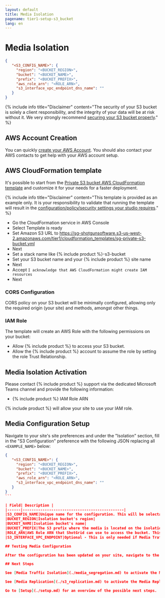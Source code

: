 ```yaml
---
layout: default
title: Media Isolation
pagename: tier1-setup-s3_bucket
lang: en
---
```


# Media Isolation

```json
{​​​​​​​
   "<S3_CONFIG_NAME>": {​​​​​​​
     "region": "<BUCKET_REGION>",
     "bucket": "<BUCKET_NAME>",
     "prefix": "<BUCKET_PREFIX>",
     "aws_role_arn": "<ROLE_ARN>",
     "s3_interface_vpc_endpoint_dns_name": ""
   }​​​​​​​​​​​​​​​​​​​​​​​​​​​​​​​​​​​​​​​​​​​​​​​​​​​​​​​​​​​​​​​
}​​
```

{% include info title="Disclaimer" content="The security of your S3 bucket is solely a client responsibility, and the integrity of your data will be at risk without it. We very strongly recommend [securing your S3 bucket properly](https://aws.amazon.com/premiumsupport/knowledge-center/secure-s3-resources/)." %}

## AWS Account Creation

You can quickly [create your AWS Account](https://aws.amazon.com/premiumsupport/knowledge-center/create-and-activate-aws-account/).
You should also contact your AWS contacts to get help with your AWS account setup.

## AWS CloudFormation template

It's possible to start from the [Private S3 bucket AWS CloudFormation template](https://sg-shotgunsoftware.s3-us-west-2.amazonaws.com/tier1/cloudformation_templates/sg-private-s3-bucket.yml) and customize it for your needs for a faster deployment.

{% include info title="Disclaimer" content="This template is provided as an example only. It is your responsibility to validate that running the template will result in the [configuration/policy/security settings your studio requires](https://aws.amazon.com/premiumsupport/knowledge-center/secure-s3-resources/)." %}

  * Go the CloudFormation service in AWS Console
  * Select Template is ready
  * Set Amazon S3 URL to https://sg-shotgunsoftware.s3-us-west-2.amazonaws.com/tier1/cloudformation_templates/sg-private-s3-bucket.yml
  * Next
  * Set a stack name like {% include product %}-s3-bucket
  * Set your S3 bucket name and your {% include product %} site name
  * Next
  * Accept `I acknowledge that AWS CloudFormation might create IAM resources`
  * Next

### CORS Configuration

CORS policy on your S3 bucket will be minimally configured, allowing only the required origin (your site) and methods, amongst other things.

### IAM Role

The template will create an AWS Role with the following permissions on your bucket:

* Allow {% include product %} to access your S3 bucket.
* Allow the {% include product %} account to assume the role by setting the role Trust Relationship.

## Media Isolation Activation

Please contact {% include product %} support via the dedicated Microsoft Teams channel and provide the following information:
  * {% include product %} IAM Role ARN

{% include product %} will allow your site to use your IAM role.

## Media Configuration Setup

Navigate to your site's site preferences and under the "Isolation" section, fill in the "S3 Configuration" preference with the following JSON replacing all `<EXAMPLE_NAME>` below:

```json
{​​​​​​​
   "<S3_CONFIG_NAME>": {​​​​​​​
     "region": "<BUCKET_REGION>",
     "bucket": "<BUCKET_NAME>",
     "prefix": "<BUCKET_PREFIX>",
     "aws_role_arn": "<ROLE_ARN>",
     "s3_interface_vpc_endpoint_dns_name": ""
   }​​​​​​​​​​​​​​​​​​​​​​​​​​​​​​​​​​​​​​​​​​​​​​​​​​​​​​​​​​​​​​​
}​​
```​​​​​​​​​​​​​​​​​​​​​​​​​​​​​​​​​​​​​​​​​​​​​​​​​​​​​​​​​​​​​​​​​​​​​​​​​​​​​​​​​​

| Field| Description | 
|------|----------------------------------------------|
|S3_CONFIG_NAME|Unique name for the configuration. This will be selectable as a bucket later on.|
|BUCKET_REGION|Isolation bucket's region|
|BUCKET_NAME|Isolation bucket's name|
|BUCKET_PREFIX|The S3 prefix where the media is located on the isolation bucket|
|ROLE_ARN|AWS Role ARN that ShotGrid can use to access the bucket. This must be the same role specified in the Initial Setup|
|S3_INTERFACE_VPC_ENDPOINT|Optional - This is only needed if Media Traffic Isolation is utilized.|

## Testing Media Configuration

After the configuration has been updated on your site, navigate to the /admin/speedtest route of your ShotGrid site. Select the new S3_CONFIG_NAME that was just set up previously and start the test to confirm that all the upload/download tests work as intended.

## Next Steps

See [Media Traffic Isolation](./media_segregation.md) to activate the Media Traffic Isolation feature.

See [Media Replication](./s3_replication.md) to activate the Media Replication Isolation feature.

Go to [Setup](./setup.md) for an overview of the possible next steps.

